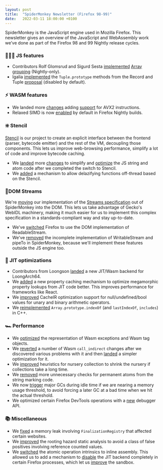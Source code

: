 ```yaml
---
layout: post
title:  "SpiderMonkey Newsletter (Firefox 98-99)"
date:   2022-03-11 18:00:00 +0100
---
```

SpiderMonkey is the JavaScript engine used in Mozilla Firefox. This newsletter gives an overview of the JavaScript and WebAssembly work we’ve done as part of the Firefox 98 and 99 Nightly release cycles.

### 👷🏽‍♀️ JS features

* Contributors Rolf Glomsrud and Sigurd Sesta [implemented](https://bugzilla.mozilla.org/show_bug.cgi?id=1739648) [Array grouping](https://github.com/tc39/proposal-array-grouping) (Nightly-only).
* Igalia [implemented](https://bugzilla.mozilla.org/show_bug.cgi?id=1744975) the `Tuple.prototype` methods from the Record and Tuple [proposal](https://github.com/tc39/proposal-record-tuple/blob/main/README.md) (disabled by default).


### ⚡ WASM features

* We landed more [changes](https://bugzilla.mozilla.org/show_bug.cgi?id=1708743) adding [support](https://bugzilla.mozilla.org/show_bug.cgi?id=1750846) for AVX2 instructions.
* Relaxed SIMD is now [enabled](https://bugzilla.mozilla.org/show_bug.cgi?id=1748807) by default in Firefox Nightly builds.


### ❇️ Stencil

[Stencil](https://bugzilla.mozilla.org/show_bug.cgi?id=1601332) is our project to create an explicit interface between the frontend (parser, bytecode emitter) and the rest of the VM, decoupling those components. This lets us improve web-browsing performance, simplify a lot of code and improve bytecode caching.


* We [landed](https://bugzilla.mozilla.org/show_bug.cgi?id=1745664) more [changes](https://bugzilla.mozilla.org/show_bug.cgi?id=1746380) to simplify and [optimize](https://bugzilla.mozilla.org/show_bug.cgi?id=1758088) the JS string and atom code after we completed the switch to Stencil.
* We [added](https://bugzilla.mozilla.org/show_bug.cgi?id=1715976) a mechanism to allow delazifying functions off-thread based on the Stencil.


### 🚿DOM Streams

We're [moving](https://bugzilla.mozilla.org/show_bug.cgi?id=1730556) our implementation of the [Streams specification](https://streams.spec.whatwg.org/) out of SpiderMonkey into the DOM. This lets us take advantage of Gecko's WebIDL machinery, making it much easier for us to implement this complex specification in a standards-compliant way and stay up-to-date. 


* We've [switched](https://bugzilla.mozilla.org/show_bug.cgi?id=1752206) Firefox to use the DOM implementation of ReadableStream.
* We've [removed](https://bugzilla.mozilla.org/show_bug.cgi?id=1755391) the incomplete implementation of WritableStream and pipeTo in SpiderMonkey, because we'll implement these features outside the JS engine too.


### 🚀 JIT optimizations

* Contributors from Loongson [landed](https://bugzilla.mozilla.org/show_bug.cgi?id=1746350) a new JIT/Wasm backend for LoongArch64.
* We [added](https://bugzilla.mozilla.org/show_bug.cgi?id=1753633) a new property caching mechanism to optimize megamorphic property lookups from JIT code better. This improves performance for frameworks like React.
* We [improved](https://bugzilla.mozilla.org/show_bug.cgi?id=1752281) CacheIR optimization support for null/undefined/bool values for unary and binary arithmetic operators.
* We [reimplemented](https://bugzilla.mozilla.org/show_bug.cgi?id=1755489) `Array.prototype.indexOf` (and `lastIndexOf`, `includes`) in C++.


### 🏎️ Performance

* We [optimized](https://bugzilla.mozilla.org/show_bug.cgi?id=1755053) the representation of Wasm exceptions and Wasm tag objects.
* We [reverted](https://bugzilla.mozilla.org/show_bug.cgi?id=1753061) a number of Wasm `call_indirect` changes after we discovered various problems with it and then [landed](https://bugzilla.mozilla.org/show_bug.cgi?id=1754377) a simpler optimization for it.
* We [improved](https://bugzilla.mozilla.org/show_bug.cgi?id=1751162) heuristics for nursery collection to shrink the nursery if collections take a long time.
* We [removed](https://bugzilla.mozilla.org/show_bug.cgi?id=1755534) more unnecessary checks for permanent atoms from the string marking code.
* We now [trigger](https://bugzilla.mozilla.org/show_bug.cgi?id=1661293) major GCs during idle time if we are nearing a memory usage threshold, to avoid forcing a later GC at a bad time when we hit the actual threshold.
* We optimized certain Firefox DevTools operations with a [new](https://bugzilla.mozilla.org/show_bug.cgi?id=1756941) debugger API.


### 📚 Miscellaneous

* We [fixed](https://bugzilla.mozilla.org/show_bug.cgi?id=1749298) a memory leak involving `FinalizationRegistry` that affected certain websites.
* We [improved](https://bugzilla.mozilla.org/show_bug.cgi?id=1746090) the rooting hazard static analysis to avoid a class of false positives involving reference counted values.
* We [switched](https://bugzilla.mozilla.org/show_bug.cgi?id=1749665) the atomic operation intrinsics to inline assembly. This allowed us to add a mechanism to [disable](https://bugzilla.mozilla.org/show_bug.cgi?id=1732362) the JIT backend completely in certain Firefox processes, which let us [improve](https://bugzilla.mozilla.org/show_bug.cgi?id=1734470) the sandbox.
